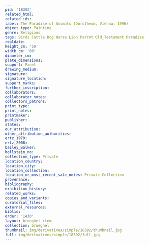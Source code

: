 ```yaml
---
pid: '18392'
related_html: 
related_ids: 
label: The Paradise of Animals (Dorotheum, Vienna, 1996)
object_type: Painting
genre: Religious
tags: Birds Cattle Dog Horse Lion Parrot Old_Testament Paradise
realdate: 
height_cm: '50'
width_cm: '80'
diameter_cm: 
plate_dimensions: 
support: Panel
drawing_medium: 
signature: 
signature_location: 
support_marks: 
further_inscription: 
collaborators: 
collaborator_notes: 
collectors_patrons: 
print_type: 
print_notes: 
printmaker: 
publisher: 
states: 
our_attribution: 
other_attribution_authorities: 
ertz_1979: 
ertz_2008: 
bailey_walker: 
hollstein_no: 
collection_type: Private
location_country: 
location_city: 
location_collection: 
location_or_most_recent_sale_notes: Private Collection
provenance: 
bibliography: 
exhibition_history: 
related_works: 
copies_and_variants: 
curatorial_files: 
external_resources: 
biblio: 
order: '1430'
layout: brueghel_item
collection: brueghel
thumbnail: img/derivatives/simple/18392/thumbnail.jpg
full: img/derivatives/simple/18392/full.jpg
---
```

